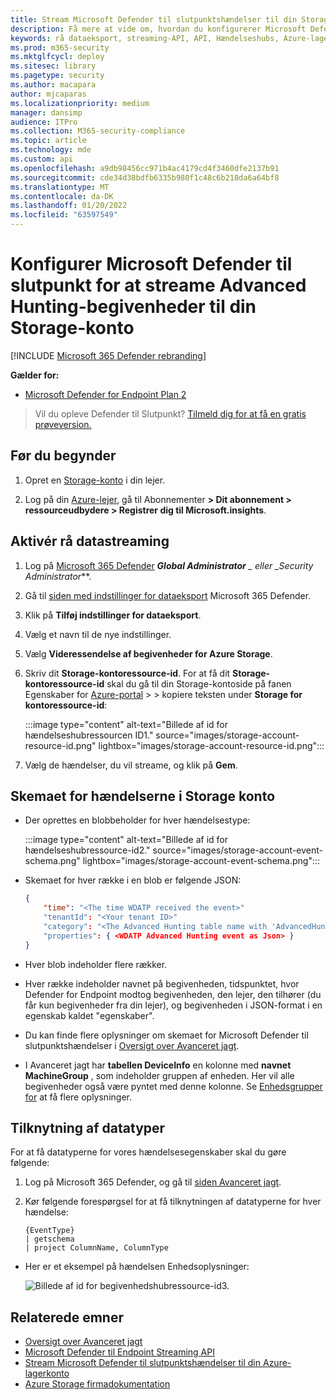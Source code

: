 ```yaml
---
title: Stream Microsoft Defender til slutpunktshændelser til din Storage-konto
description: Få mere at vide om, hvordan du konfigurerer Microsoft Defender til slutpunkt for at streame Avancerede rævebegivenheder til din Storage konto.
keywords: rå dataeksport, streaming-API, API, Hændelseshubs, Azure-lager, lagerkonto, Avanceret jagt, rå datadeling
ms.prod: m365-security
ms.mktglfcycl: deploy
ms.sitesec: library
ms.pagetype: security
ms.author: macapara
author: mjcaparas
ms.localizationpriority: medium
manager: dansimp
audience: ITPro
ms.collection: M365-security-compliance
ms.topic: article
ms.technology: mde
ms.custom: api
ms.openlocfilehash: a9db98456cc971b4ac4179cd4f3460dfe2137b91
ms.sourcegitcommit: cde34d38bdfb6335b980f1c48c6b218da6a64bf8
ms.translationtype: MT
ms.contentlocale: da-DK
ms.lasthandoff: 01/20/2022
ms.locfileid: "63597549"
---
```

# <a name="configure-microsoft-defender-for-endpoint-to-stream-advanced-hunting-events-to-your-storage-account"></a>Konfigurer Microsoft Defender til slutpunkt for at streame Advanced Hunting-begivenheder til din Storage-konto

[!INCLUDE [Microsoft 365 Defender rebranding](../../includes/microsoft-defender.md)]

**Gælder for:**

- [Microsoft Defender for Endpoint Plan 2](https://go.microsoft.com/fwlink/p/?linkid=2154037)

> Vil du opleve Defender til Slutpunkt? [Tilmeld dig for at få en gratis prøveversion.](https://signup.microsoft.com/create-account/signup?products=7f379fee-c4f9-4278-b0a1-e4c8c2fcdf7e&ru=https://aka.ms/MDEp2OpenTrial?ocid=docs-wdatp-configuresiem-abovefoldlink)

## <a name="before-you-begin"></a>Før du begynder

1. Opret en [Storage-konto](/azure/storage/common/storage-account-overview) i din lejer.

2. Log på din [Azure-lejer](https://ms.portal.azure.com/), gå til Abonnementer **> Dit abonnement > ressourceudbydere > Registrer dig til Microsoft.insights**.

## <a name="enable-raw-data-streaming"></a>Aktivér rå datastreaming

1. Log på [Microsoft 365 Defender](https://security.microsoft.com) ***Global Administrator** _ eller _*_Security Administrator_**.

2. Gå til [siden med indstillinger for dataeksport](https://security.microsoft.com/interoperability/dataexport) Microsoft 365 Defender.

3. Klik på **Tilføj indstillinger for dataeksport**.

4. Vælg et navn til de nye indstillinger.

5. Vælg **Videressendelse af begivenheder for Azure Storage**.

6. Skriv dit **Storage-kontoressource-id**. For at få dit **Storage-kontoressource-id** skal du gå til din Storage-kontoside på fanen Egenskaber for [Azure-portal](https://ms.portal.azure.com/) \> \> kopiere teksten under **Storage for kontoressource-id**:

   :::image type="content" alt-text="Billede af id for hændelseshubressourcen ID1." source="images/storage-account-resource-id.png" lightbox="images/storage-account-resource-id.png":::

7. Vælg de hændelser, du vil streame, og klik på **Gem**.

## <a name="the-schema-of-the-events-in-the-storage-account"></a>Skemaet for hændelserne i Storage konto

- Der oprettes en blobbeholder for hver hændelsestype:

  :::image type="content" alt-text="Billede af id for hændelseshubressource-id2." source="images/storage-account-event-schema.png" lightbox="images/storage-account-event-schema.png":::

- Skemaet for hver række i en blob er følgende JSON:

  ```json
  {
      "time": "<The time WDATP received the event>"
      "tenantId": "<Your tenant ID>"
      "category": "<The Advanced Hunting table name with 'AdvancedHunting-' prefix>"
      "properties": { <WDATP Advanced Hunting event as Json> }
  }
  ```

- Hver blob indeholder flere rækker.

- Hver række indeholder navnet på begivenheden, tidspunktet, hvor Defender for Endpoint modtog begivenheden, den lejer, den tilhører (du får kun begivenheder fra din lejer), og begivenheden i JSON-format i en egenskab kaldet "egenskaber".

- Du kan finde flere oplysninger om skemaet for Microsoft Defender til slutpunktshændelser i [Oversigt over Avanceret jagt](advanced-hunting-overview.md).

- I Avanceret jagt har **tabellen DeviceInfo** en kolonne med **navnet MachineGroup** , som indeholder gruppen af enheden. Her vil alle begivenheder også være pyntet med denne kolonne. Se [Enhedsgrupper for](machine-groups.md) at få flere oplysninger.

## <a name="data-types-mapping"></a>Tilknytning af datatyper

For at få datatyperne for vores hændelsesegenskaber skal du gøre følgende:

1. Log på Microsoft 365 Defender[,](https://security.microsoft.com) og gå til [siden Avanceret jagt](https://security.microsoft.com/hunting-package).

2. Kør følgende forespørgsel for at få tilknytningen af datatyperne for hver hændelse:

   ```kusto
   {EventType}
   | getschema
   | project ColumnName, ColumnType
   ```

- Her er et eksempel på hændelsen Enhedsoplysninger:

  ![Billede af id for begivenhedshubressource-id3.](images/data-types-mapping-query.png)

## <a name="related-topics"></a>Relaterede emner

- [Oversigt over Avanceret jagt](advanced-hunting-overview.md)
- [Microsoft Defender til Endpoint Streaming API](raw-data-export.md)
- [Stream Microsoft Defender til slutpunktshændelser til din Azure-lagerkonto](raw-data-export-storage.md)
- [Azure Storage firmadokumentation](/azure/storage/common/storage-account-overview)
